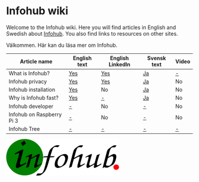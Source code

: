 # Infohub wiki
Welcome to the Infohub wiki. Here you will find articles in English and Swedish about [Infohub](https://github.com/peterlembke/infohub). You also find links to resources on other sites.

Välkommen. Här kan du läsa mer om Infohub.

Article name|English text|English LinkedIn|Svensk text|Video
---|---|---|---|---
What is Infohub?|[Yes](english-text/what-is-infohub.md)|[Yes](https://www.linkedin.com/pulse/what-infohub-peter-lembke)|[Ja](swedish-text/what-is-infohub.md)|[-](http://infohub.se)
Infohub privacy|[Yes](english-text/infohub-privacy.md)|[Yes](https://www.linkedin.com/pulse/infohub-privacy-peter-lembke)|[Ja](swedish-text/infohub-privacy.md)|No
Infohub installation|[Yes](english-text/infohub-installation.md)|No|[Ja](swedish-text/infohub-installation.md)|No
Why is Infohub fast?|[Yes](english-text/why-is-infohub-fast.md)|[-](http://infohub.se)|[Ja](swedish-text/why-is-infohub-fast.md)|No
Infohub developer|[-](http://infohub.se)|No|[-](http://infohub.se)|No
Infohub on Raspberry Pi 3|[-](http://infohub.se)|No|[-](http://infohub.se)|No
Infohub Tree|[-](http://infohub.se)|[-](http://infohub.se)|[-](http://infohub.se)|[-](http://infohub.se)

![Infohub logo](logotype/infohub-logo-done.svg)
